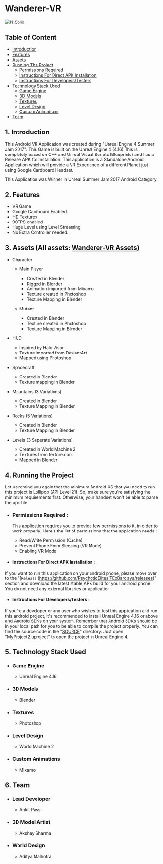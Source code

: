 # Wanderer-VR
[![N|Solid](http://i.imgur.com/SpbLr8L.png?raw=true)](https://github.com/ankitpassi141/Wanderer-VR)

## Table of Content
* [Introduction](#1---introduction)
* [Features](#2---features)
* [Assets](#3---assets)
* [Running The Project](#4----running-the-project)
    * [Permissions Required](#permissions-required-)
    * [Instructions For Direct APK Installation](#instructions-for-direct-apk-installation-)
    * [Instructions For Developers/Testers](#instructions-for-developerstesters-)
* [Technology Stack Used](#5---technology-stack-used)
    * [Game Engine](#vr-engine)
    * [3D Models](#3d-models)
    * [Textures](#textures)
    * [Level Design](#level-design)
    * [Custom Animations](#custom-animations)
* [Team](#6--team)

## 1.   Introduction
This Android VR Application was created during "Unreal Engine 4 Summer Jam 2017". This Game is built on the Unreal Engine 4 (4.16) This is completely based on C++ and Unreal Visual Scripts (Blueprints) and has a Release APK for Installation.
This application is a Standalone Android Application which will provide a VR Experience of a different Planet just using Google Cardboard Headset.

This Application was Winner in Unreal Summer Jam 2017 Android Category.

## 2.   Features
- VR Game
- Google Cardboard Enabled.
- HD Textures
- 90FPS enabled
- Huge Level using Level Streaming
- No Extra Controller needed.

## 3.   Assets (All assets: [Wanderer-VR Assets](https://drive.google.com/open?id=0B0B14ZjDlI7Oc1dBdFhCNW9PSU0))
- Character
  - Main Player
    * Created in Blender
    * Rigged in Blender
    * Animation imported from Mixamo
    * Texture created in Photoshop
    * Texture Mapping in Blender
    
  - Mutant
    * Created in Blender
    * Texture created in Photoshop
    * Texture Mapping in Blender
    
- HUD
  * Inspired by Halo Visor
  * Texture imported from DeviantArt
  * Mapped using Photoshop

- Spacecraft
  * Created in Blender
  * Texture mapping in Blender
  
- Mountains (3 Variations)
  * Created in Blender
  * Texture Mapping in Blender
  

- Rocks (5 Variations)
  * Created in Blender
  * Texture Mapping in Blender

- Levels (3 Seperate Variations)
  * Created in World Machine 2
  * Textures from texture.com
  * Mapped in Blender
  
## 4.   Running the Project
Let  us remind you again that the minimum Android OS that you need to run this project is Lollipop (API Level 21). So, make sure you're satisfying the minimum requirements first. Otherwise, your handset won't be able to parse the apk file.

- ### Permissions Required :
  This application requires you to provide few permissions to it, in order to work properly. Here's the list of permissions that the application needs :
    - Read/Write Permission (Cache)
    - Prevent Phone From Sleeping (VR Mode)
    - Enabling VR Mode
    
- #### Instructions For Direct APK Installation :
If you want to run this application on your android phone, please move over to the "[`Release` (https://github.com/PsychoticElites/FExBarclays/releases)" section and download the latest stable APK build for your android phone. You do not need any external libraries or application.

- #### Instructions For Developers/Testers :
If you're a developer or any user who wishes to test this application and run this android project, it's recommended to install Unreal Engine 4.16 or above and Android SDKs on your system. Remember that Android SDKs should be in your local path for you to be able to compile the project properly. You can find the source code in the "[SOURCE](https://github.com/ankitpassi141/Wanderer-VR/tree/master/Source)" directory.
Just open "MyProject2.uproject" to open the project in Unreal Engine 4.

## 5.   Technology Stack Used
- ### Game Engine
    * Unreal Engine 4.16
    
- ### 3D Models
    * Blender
    
- ### Textures
    * Photoshop
    
- ### Level Design
    * World Machine 2
    
- ### Custom Animations
    * Mixamo 
    
## 6.   Team
- ### Lead Developer
    * Ankit Passi
    
- ### 3D Model Artist
    * Akshay Sharma
    
- ### World Design
    * Aditya Malhotra

